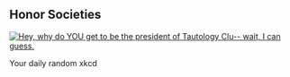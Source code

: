 ## Honor Societies
[![Hey, why do YOU get to be the president of Tautology Clu-- wait, I can guess.](https://imgs.xkcd.com/comics/honor_societies.png)](https://xkcd.com/703/ "Hey, why do YOU get to be the president of Tautology Clu-- wait, I can guess.")

Your daily random xkcd
